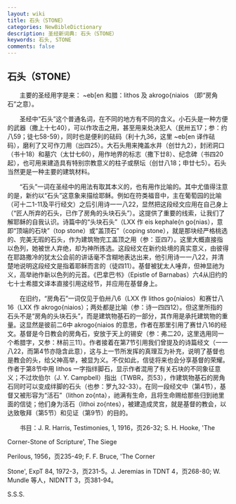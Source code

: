 ```yaml
---
layout: wiki
title: 石头（STONE）
categories: NewBibleDictionary
description: 圣经新词典: 石头（STONE）
keywords: 石头, STONE
comments: false
---
```


## 石头（STONE）

　　主要的圣经用字是来： ~eb[en 和腊：lithos 及 akrogo{niaios （即“房角石”之意）。

　　圣经中“石头”这个普通名词，在不同的地方有不同的含义。小石头是一种方便的武器（撒上十七40），可以作攻击之用，甚至用来处决犯人（民卅五17；参：约八59；徒七58-59），同时也是便利的砝码（利十九36，这里 ~eb[en 译作砝码），磨利了又可作刀用（出四25）。大石头用来掩盖水井（创廿九2），封闭洞口（书十18）和墓穴（太廿七60），用作地界的标志（撒下廿8）、纪念碑（书四20起），也可用来建造具有特别宗教意义的柱子或祭坛（创廿八18；申廿七5）。石头当然更是一种主要的建筑材料。

　　“石头”一词在圣经中的用法有取其本义的，也有用作比喻的。其中尤值得注意的是，新约以“石头”这意象来描绘耶稣。例如在符类福音中，主在葡萄园的比喻（可十二1-11及平行经文）之后引用诗一一八22，显然把这段经文应用在自己身上（“匠人所弃的石头，已作了房角的头块石头”）。这提供了重要的线索，让我们了解耶稣的自我认识。诗篇中的“头块石头”（LXX 作 eis kephale{n go{nias），意即“顶端的石块”（top stone）或“盖顶石”（coping stone），就是那块经严格桃选的、完美无瑕的石头，作为建筑物完工盖顶之用（参：亚四7）。这里大概直接指以色列，她被世人弃绝，却为神所拣选。这段经文在新约处境的真实意义，由彼得在耶路撒冷的犹太公会前的讲话毫不含糊地表达出来，他引用诗一一八22，并清楚地说明这段经文是指着耶稣而言的（徒四11）。基督被犹太人唾弃，但神显祂为义，高举祂作新以色列的元首。《巴拿巴书》（Epistle of Barnabas）六4从旧约的七十士希腊文译本直接引用这经节，并应用在基督身上。

　　在旧约，“房角石”一词仅见于伯卅八6（LXX 作 lithos go{niaios）和赛廿八16（LXX 作 akrogo{niaios）；两处都是比喻（参：诗一四四12）。但这里所指的石头不是“房角的头块石头”，而是建筑物基石的一部分，其作用是承托建筑物的重量。这显然是彼前二6中 akrogo{niaios 的意思，作者在那里引用了赛廿八16的经文。基督是今日教会的房角石，安放于天上的锡安（参：弗二20，这里选用同一个希腊字，又参：林前三11）。作者接着在第7节引用我们曾提及的诗篇经文（一一八22，而第4节亦隐含此意），这与上一节所发挥的真理互为补充，说明了基督也是教会的头，给父神高举，被显为义。不仅如此，信徒将来也会分享基督的荣耀。作者于第8节中用 lithos 一字指绊脚石，显示作者混用了有关石块的不同象征意义；不过坎伯尔（J. Y. Campbell）指出（TWBR，页53），作建筑物基石的房角石同时可以变成绊脚的石头（也参：罗九32-33）。在同一段经文中（第4节），基督又被形容为“活石”（lithon zo{nta），祂满有生命，且将生命赐给那些归到祂里面的信徒；他们身为活石（lithoi zo{ntes），被建造成灵宫，就是基督的教会，以达致敬拜（第5节）和见证（第9节）的目的。

　　书目：J. R. Harris, Testimonies, 1, 1916，页26-32; S. H. Hooke, 'The

Corner-Stone of Scripture', The Siege

Perilous, 1956，页235-49; F. F. Bruce, 'The Corner

Stone', ExpT 84, 1972-3，页231-5。J. Jeremias in TDNT 4，页268-80; W. Mundle 等人，NIDNTT 3，页381-94。

S.S.S.








